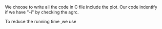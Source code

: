 We choose to write all the code in C file include the plot.
Our code indentify if we have "-i" by checking the agrc.

To reduce the running time ,we use 




